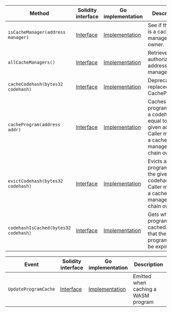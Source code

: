 <table>
  <thead>
    <tr>
      <th>Method</th>
      <th>Solidity interface</th>
      <th>Go implementation</th>
      <th>Description</th>
    </tr>
  </thead>
  <tbody>
    <tr>
      <td>
        <code>isCacheManager(address manager)</code>
      </td>
      <td>
        <a
          href="https://github.com/OffchainLabs/nitro-contracts/blob/61204dd455966cb678192427a07aa9795ff91c14/src/precompiles/ArbWasmCache.sol#L13"
          target="_blank"
        >
          Interface
        </a>
      </td>
      <td>
        <a
          href="https://github.com/OffchainLabs/nitro/blob/v3.1.0/precompiles/ArbWasmCache.go#L16"
          target="_blank"
        >
          Implementation
        </a>
      </td>
      <td>See if the user is a cache manager owner.</td>
    </tr>
    <tr>
      <td>
        <code>allCacheManagers()</code>
      </td>
      <td>
        <a
          href="https://github.com/OffchainLabs/nitro-contracts/blob/61204dd455966cb678192427a07aa9795ff91c14/src/precompiles/ArbWasmCache.sol#L17"
          target="_blank"
        >
          Interface
        </a>
      </td>
      <td>
        <a
          href="https://github.com/OffchainLabs/nitro/blob/v3.1.0/precompiles/ArbWasmCache.go#L21"
          target="_blank"
        >
          Implementation
        </a>
      </td>
      <td>Retrieve all authorized address managers.</td>
    </tr>
    <tr>
      <td>
        <code>cacheCodehash(bytes32 codehash)</code>
      </td>
      <td>
        <a
          href="https://github.com/OffchainLabs/nitro-contracts/blob/61204dd455966cb678192427a07aa9795ff91c14/src/precompiles/ArbWasmCache.sol#L20"
          target="_blank"
        >
          Interface
        </a>
      </td>
      <td>
        <a
          href="https://github.com/OffchainLabs/nitro/blob/v3.1.0/precompiles/ArbWasmCache.go#L26"
          target="_blank"
        >
          Implementation
        </a>
      </td>
      <td>Deprecated: replaced with CacheProgram.</td>
    </tr>
    <tr>
      <td>
        <code>cacheProgram(address addr)</code>
      </td>
      <td>
        <a
          href="https://github.com/OffchainLabs/nitro-contracts/blob/61204dd455966cb678192427a07aa9795ff91c14/src/precompiles/ArbWasmCache.sol#L26"
          target="_blank"
        >
          Interface
        </a>
      </td>
      <td>
        <a
          href="https://github.com/OffchainLabs/nitro/blob/v3.1.0/precompiles/ArbWasmCache.go#L31"
          target="_blank"
        >
          Implementation
        </a>
      </td>
      <td>
        Caches all programs with a codehash equal to the given address. Caller must be a cache
        manager or chain owner.
      </td>
    </tr>
    <tr>
      <td>
        <code>evictCodehash(bytes32 codehash)</code>
      </td>
      <td>
        <a
          href="https://github.com/OffchainLabs/nitro-contracts/blob/61204dd455966cb678192427a07aa9795ff91c14/src/precompiles/ArbWasmCache.sol#L30"
          target="_blank"
        >
          Interface
        </a>
      </td>
      <td>
        <a
          href="https://github.com/OffchainLabs/nitro/blob/v3.1.0/precompiles/ArbWasmCache.go#L40"
          target="_blank"
        >
          Implementation
        </a>
      </td>
      <td>
        Evicts all programs with the given codehash. Caller must be a cache manager or chain owner.
      </td>
    </tr>
    <tr>
      <td>
        <code>codehashIsCached(bytes32 codehash)</code>
      </td>
      <td>
        <a
          href="https://github.com/OffchainLabs/nitro-contracts/blob/61204dd455966cb678192427a07aa9795ff91c14/src/precompiles/ArbWasmCache.sol#L33"
          target="_blank"
        >
          Interface
        </a>
      </td>
      <td>
        <a
          href="https://github.com/OffchainLabs/nitro/blob/v3.1.0/precompiles/ArbWasmCache.go#L45"
          target="_blank"
        >
          Implementation
        </a>
      </td>
      <td>Gets whether a program is cached. Note that the program may be expired.</td>
    </tr>
  </tbody>
</table>
<table>
  <thead>
    <tr>
      <th>Event</th>
      <th>Solidity interface</th>
      <th>Go implementation</th>
      <th>Description</th>
    </tr>
  </thead>
  <tbody>
    <tr>
      <td>
        <code>UpdateProgramCache</code>
      </td>
      <td>
        <a
          href="https://github.com/OffchainLabs/nitro-contracts/blob/61204dd455966cb678192427a07aa9795ff91c14/src/precompiles/ArbWasmCache.sol#L35"
          target="_blank"
        >
          Interface
        </a>
      </td>
      <td>
        <a
          href="https://github.com/OffchainLabs/nitro/blob/v3.1.0/precompiles/ArbWasmCache.go#L62"
          target="_blank"
        >
          Implementation
        </a>
      </td>
      <td>Emitted when caching a WASM program</td>
    </tr>
  </tbody>
</table>
